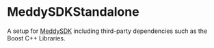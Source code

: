# MeddySDKStandalone

A setup for [MeddySDK](https://github.com/ChristianHinko/MeddySDK) including third-party dependencies such as the Boost C++ Libraries.

